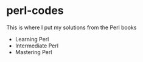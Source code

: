 # perl-codes
This is where I put my solutions from the Perl books

- Learning Perl
- Intermediate Perl
- Mastering Perl
